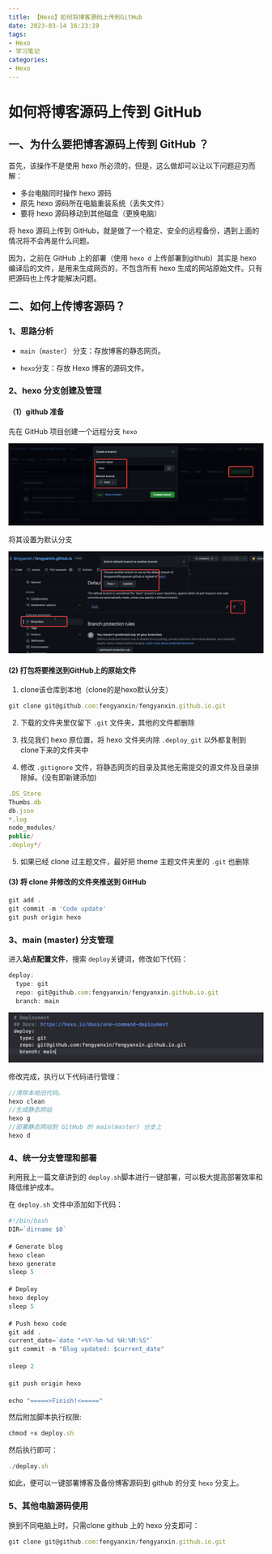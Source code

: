 ```yaml
---
title: 【Hexo】如何将博客源码上传到GitHub
date: 2023-03-14 16:23:19
tags:
- Hexo
- 学习笔记
categories:
- Hexo
---
```


# 如何将博客源码上传到 GitHub

## 一、为什么要把博客源码上传到 GitHub ？

首先，该操作不是使用 hexo 所必须的，但是，这么做却可以让以下问题迎刃而解：

* 多台电脑同时操作 hexo 源码
* 原先 hexo 源码所在电脑重装系统（丢失文件）
* 要将 hexo 源码移动到其他磁盘（更换电脑）

<!-- more -->

将 hexo 源码上传到 GitHub，就是做了一个稳定、安全的远程备份，遇到上面的情况将不会再是什么问题。

因为，之前在 GitHub 上的部署（使用 `hexo d` 上传部署到github）其实是 hexo 编译后的文件，是用来生成网页的，不包含所有 hexo 生成的网站原始文件。只有把源码也上传才能解决问题。

## 二、如何上传博客源码？

### 1、思路分析

* `main`（`master`） 分支：存放博客的静态网页。

* `hexo`分支：存放 Hexo 博客的源码文件。

### 2、hexo 分支创建及管理

#### （1）github 准备

先在 GitHub 项目创建一个远程分支 `hexo`

![](assets/16787834628307.jpg)

将其设置为默认分支

![](assets/16787836604366.jpg)

#### (2) 打包将要推送到GitHub上的原始文件

1. clone该仓库到本地（clone的是hexo默认分支）

```js
git clone git@github.com:fengyanxin/fengyanxin.github.io.git
```

2. 下载的文件夹里仅留下 `.git` 文件夹，其他的文件都删除

3. 找见我们 hexo 原位置，将 hexo 文件夹内除 `.deploy_git` 以外都复制到clone下来的文件夹中

4. 修改 `.gitignore` 文件，将静态网页的目录及其他无需提交的源文件及目录排除掉。(没有即新建添加)

```js
.DS_Store
Thumbs.db
db.json
*.log
node_modules/
public/
.deploy*/
```

5. 如果已经 clone 过主题文件，最好把 theme 主题文件夹里的 `.git` 也删除

#### (3) 将 clone 并修改的文件夹推送到 GitHub

```js
git add .
git commit -m 'Code update'
git push origin hexo
```

### 3、main (master) 分支管理

进入**站点配置文件**，搜索 `deploy`关键词，修改如下代码：

```js
deploy:
  type: git
  repo: git@github.com:fengyanxin/fengyanxin.github.io.git
  branch: main
```

![](assets/16787847648363.jpg)

修改完成，执行以下代码进行管理：

```js
//清除本地旧代码。
hexo clean
//生成静态网站
hexo g
//部署静态网站到 GitHub 的 main(master) 分支上
hexo d
```

### 4、统一分支管理和部署

利用我上一篇文章讲到的 `deploy.sh`脚本进行一键部署，可以极大提高部署效率和降低维护成本。

在 `deploy.sh` 文件中添加如下代码：

```js
#!/bin/bash
DIR=`dirname $0`

# Generate blog
hexo clean
hexo generate
sleep 5

# Deploy
hexo deploy
sleep 5

# Push hexo code
git add .
current_date=`date "+%Y-%m-%d %H:%M:%S"`
git commit -m "Blog updated: $current_date"

sleep 2

git push origin hexo

echo "=====>Finish!<====="
```

然后附加脚本执行权限:

```js
chmod +x deploy.sh
```

然后执行即可：

```js
./deploy.sh
```

如此，便可以一键部署博客及备份博客源码到 github 的分支 `hexo` 分支上。

### 5、其他电脑源码使用

换到不同电脑上时，只需clone github 上的 hexo 分支即可：

```js
git clone git@github.com:fengyanxin/fengyanxin.github.io.git
```

